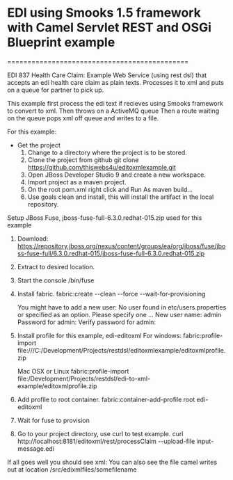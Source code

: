 # EDI using Smooks 1.5 framework with Camel Servlet REST and OSGi Blueprint example
=============================================

EDI 837 Health Care Claim: Example Web Service (using rest dsl) that accepts an edi health care claim as plain texts. Processes it to xml and puts on a queue for partner to pick up.

This example first process the edi text if recieves using Smooks framework to convert to xml.
Then throws on a ActiveMQ queue
Then a route waiting on the queue pops xml off queue and writes to a file.

For this example:
- Get the project 
    1. Change to a directory where the project is to be stored.
    2. Clone the project from github
         git clone https://github.com/thiswebs4u/editoxmlexample.git
    3. Open JBoss Developer Studio 9 and create a new workspace.
    4. Import project as a maven project.
    5. On the root pom.xml right click and Run As maven build...
    6. Use goals clean and install, this will install the artifact in the local repository.
    
Setup JBoss Fuse, jboss-fuse-full-6.3.0.redhat-015.zip used for this example
1. Download:
    https://repository.jboss.org/nexus/content/groups/ea/org/jboss/fuse/jboss-fuse-full/6.3.0.redhat-015/jboss-fuse-full-6.3.0.redhat-015.zip

2. Extract to desired location.
3. Start the console
    <Fuse Install>/bin/fuse
4. Install fabric.
    fabric:create --clean --force --wait-for-provisioning
     
    You might have to add a new user:
    No user found in etc/users.properties or specified as an option. Please specify one ...
    New user name: admin
    Password for admin:
    Verify password for admin:
5. Install profile for this example, edi-editoxml
     For windows:
         fabric:profile-import file:///C:/Development/Projects/restdsl/editoxmlexample/editoxmlprofile.zip

    Mac OSX or Linux
       fabric:profile-import file:/Development/Projects/restdsl/edi-to-xml-example/editoxmlprofile.zip

6. Add profile to root container.
     fabric:container-add-profile root edi-editoxml
     
7. Wait for fuse to provision

8. Go to your project directory, use curl to test example.
     curl http://localhost:8181/editoxml/rest/processClaim --upload-file input-message.edi

If all goes well you should see xml: You can also see the file camel writes out at location  <Fuse Install>/src/edixmlfiles/somefilename

